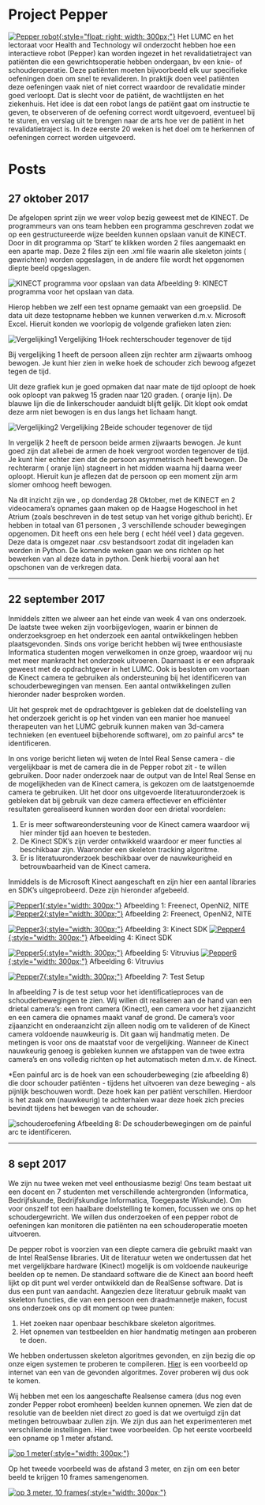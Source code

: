 # Project Pepper

[![Pepper robot](pepper.jpg){:style="float: right; width: 300px;"}](pepper.jpg)
Het LUMC en het lectoraat voor Health and Technology wil onderzocht hebben hoe een interactieve robot (Pepper) kan worden ingezet in het revalidatietraject van patiënten die een gewrichtsoperatie hebben ondergaan, bv een knie- of schouderoperatie. Deze patiënten moeten bijvoorbeeld elk uur specifieke oefeningen doen om snel te revalideren. In praktijk doen veel patiënten deze oefeningen vaak niet of niet correct waardoor de revalidatie minder goed verloopt. Dat is slecht voor de patiënt, de wachtlijsten en het ziekenhuis. Het idee is dat een robot langs de patiënt gaat om instructie te geven, te observeren of de oefening correct wordt uitgevoerd, eventueel bij te sturen, en verslag uit te brengen naar de arts hoe ver de patiënt in het revalidatietraject is. In deze eerste 20 weken is het doel om te herkennen of oefeningen correct worden uitgevoerd.


# Posts


## 27 oktober 2017

De afgelopen sprint zijn we weer volop bezig geweest met de KINECT. De programmeurs van ons team hebben een programma geschreven zodat we op een gestructureerde wijze beelden kunnen opslaan vanuit de KINECT.
Door in dit programma op ‘Start’ te klikken worden 2 files aangemaakt en een aparte map. Deze 2 files zijn een .xml file waarin alle skeleton joints ( gewrichten) worden opgeslagen, in de andere file wordt het opgenomen diepte beeld opgeslagen.


![KINECT programma voor opslaan van data](https://github.com/BorisEnthovenSchool/kb74.github.io/blob/master/pepper/Afbeelding%209.png "KINECT programma") 
Afbeelding 9: KINECT programma voor het opslaan van data.

Hierop hebben we zelf een test opname gemaakt van een groepslid. De data uit deze testopname hebben we kunnen verwerken d.m.v. Microsoft Excel. Hieruit konden we voorlopig de volgende grafieken laten zien:

![Vergelijking1](https://github.com/BorisEnthovenSchool/kb74.github.io/blob/master/pepper/Vergelijking%201.png "Vergelijking 1") 
Vergelijking 1Hoek rechterschouder tegenover de tijd

Bij vergelijking 1 heeft de persoon alleen zijn rechter arm zijwaarts omhoog bewogen. Je kunt hier zien in welke hoek de schouder zich bewoog afgezet tegen de tijd. 



Uit deze grafiek kun je goed opmaken dat naar mate de tijd oploopt de hoek ook oploopt van pakweg 15 graden naar 120 graden. ( oranje lijn). De blauwe lijn die de linkerschouder aanduidt blijft gelijk. Dit klopt ook omdat deze arm niet bewogen is en dus langs het lichaam hangt.

![Vergelijking2](https://github.com/BorisEnthovenSchool/kb74.github.io/blob/master/pepper/Vergelijking%202.png "Vergelijking 2") 
Vergelijking 2Beide schouder tegenover de tijd


In vergelijk 2 heeft de persoon beide armen zijwaarts bewogen. Je kunt goed zijn dat allebei de armen de hoek vergroot worden tegenover de tijd. Je kunt hier echter zien dat de persoon asymmetrisch heeft bewogen. De rechterarm ( oranje lijn) stagneert in het midden waarna hij daarna weer oploopt. Hieruit kun je aflezen dat de persoon op een moment zijn arm slomer omhoog heeft bewogen.

Na dit inzicht zijn we , op donderdag 28 Oktober,  met de KINECT en 2 videocamera’s opnames gaan maken op de Haagse Hogeschool in het Atrium (zoals beschreven in de test setup van het vorige github bericht).
Er hebben in totaal van 61 personen , 3 verschillende schouder bewegingen opgenomen.  Dit heeft ons een hele berg ( echt héél veel ) data gegeven.
Deze data is omgezet naar .csv bestandsoort zodat dit ingeladen kan worden in Python. De komende weken gaan we ons richten op het bewerken van al deze data in python. Denk hierbij vooral aan het opschonen van de verkregen data.

---

## 22 september 2017 

Inmiddels zitten we alweer aan het einde van week 4 van ons onderzoek. De laatste twee weken zijn voorbijgevlogen, waarin er binnen de onderzoeksgroep en het onderzoek een aantal ontwikkelingen hebben plaatsgevonden. Sinds ons vorige bericht hebben wij twee enthousiaste Informatica studenten mogen verwelkomen in onze groep, waardoor wij nu met meer mankracht het onderzoek uitvoeren. Daarnaast is er een afspraak geweest met de opdrachtgever in het LUMC. Ook is besloten om voortaan de Kinect camera te gebruiken als ondersteuning bij het identificeren van schouderbewegingen van mensen. Een aantal ontwikkelingen zullen hieronder nader besproken worden. 

Uit het gesprek met de opdrachtgever is gebleken dat de doelstelling van het onderzoek gericht is op het vinden van een manier hoe manueel therapeuten van het LUMC gebruik kunnen maken van 3d-camera technieken (en eventueel bijbehorende software), om zo painful arcs* te identificeren. 

In ons vorige bericht lieten wij weten de Intel Real Sense camera - die vergelijkbaar is met de camera die in de Pepper robot zit - te willen gebruiken. Door nader onderzoek naar de output van de Intel Real Sense en de mogelijkheden van de Kinect camera, is gekozen om de laatstgenoemde camera te gebruiken. Uit het door ons uitgevoerde literatuuronderzoek is gebleken dat bij gebruik van deze camera effectiever en efficiënter resultaten gerealiseerd kunnen worden door een drietal voordelen:

1. Er is meer softwareondersteuning voor de Kinect camera waardoor wij hier minder tijd aan hoeven te besteden.
1. De Kinect SDK’s zijn verder ontwikkeld waardoor er meer functies al beschikbaar zijn. Waaronder een skeleton tracking algoritme.
1. Er is literatuuronderzoek beschikbaar over de nauwkeurigheid en betrouwbaarheid van de Kinect camera.

Inmiddels is de Microsoft Kinect aangeschaft en zijn hier een aantal libraries en SDK’s uitgeprobeerd. Deze zijn hieronder afgebeeld. 

[![Pepper1](Pepper122092017.png){:style="width: 300px;"}](Pepper122092017.png)
Afbeelding 1: Freenect, OpenNi2, NITE
[![Pepper2](Pepper222092017.png){:style="width: 300px;"}](Pepper222092017.png)
Afbeelding 2: Freenect, OpenNi2, NITE

[![Pepper3](Pepper322092017.png){:style="width: 300px;"}](Pepper322092017.png) 
Afbeelding 3: Kinect SDK
[![Pepper4](Pepper422092017.png){:style="width: 300px;"}](Pepper422092017.png)
Afbeelding 4: Kinect SDK

[![Pepper5](Pepper522092017.png){:style="width: 300px;"}](Pepper522092017.png)
Afbeelding 5: Vitruvius 
[![Pepper6](Pepper622092017.png){:style="width: 300px;"}](Pepper622092017.png)
Afbeelding 6: Vitruvius 

[![Pepper7](Pepper722092017.png){:style="width: 300px;"}](Pepper722092017.png)
Afbeelding 7: Test Setup

In afbeelding 7 is de test setup voor het identificatieproces van de schouderbewegingen te zien. Wij willen dit realiseren aan de hand van een drietal camera’s: een front camera (Kinect), een camera voor het zijaanzicht en een camera die opnames maakt vanaf de grond. De camera’s voor zijaanzicht en onderaanzicht zijn alleen nodig om te valideren of de Kinect camera voldoende nauwkeurig is. Dit gaan wij handmatig meten. De metingen is voor ons de maatstaf voor de vergelijking. 
Wanneer de Kinect nauwkeurig genoeg is gebleken kunnen we afstappen van de twee extra camera’s en ons volledig richten op het automatisch meten d.m.v. de Kinect.

*Een painful arc is de hoek van een schouderbeweging (zie afbeelding 8) die door schouder patiënten - tijdens het uitvoeren van deze beweging - als pijnlijk beschouwen wordt. Deze hoek kan per patiënt verschillen. Hierdoor is het zaak om (nauwkeurig) te achterhalen waar deze hoek zich precies bevindt tijdens het bewegen van de schouder. 

![schouderoefening](https://upload.wikimedia.org/wikipedia/commons/thumb/8/85/Body_Movements_I.jpg/506px-Body_Movements_I.jpg "Schouderoefening") 
Afbeelding 8: De schouderbewegingen om de painful arc te identificeren. 


---

## 8 sept 2017
We zijn nu twee weken met veel enthousiasme bezig! Ons team bestaat uit een docent en 7 studenten met verschillende achtergronden (Informatica, Bedrijfskunde, Bedrijfskundige Informatica, Toegepaste Wiskunde). Om voor onszelf tot een haalbare doelstelling te komen, focussen we ons op het schoudergewricht. We willen dus onderzoeken of een pepper robot de oefeningen kan monitoren die patiënten na een schouderoperatie moeten uitvoeren.

De pepper robot is voorzien van een diepte camera die gebruikt maakt van de Intel RealSense libraries. Uit de literatuur weten we ondertussen dat het met vergelijkbare hardware (Kinect) mogelijk is om voldoende naukeurige beelden op te nemen. De standaard software die de Kinect aan boord heeft lijkt op dit punt wel verder ontwikkeld dan de RealSense software. Dat is dus een punt van aandacht.
Aangezien deze literatuur gebruik maakt van skeleton functies, die van een persoon een draadmannetje maken, focust ons onderzoek ons op dit moment op twee punten:
1. Het zoeken naar openbaar beschikbare skeleton algoritmes.
1. Het opnemen van testbeelden en hier handmatig metingen aan proberen te doen.

We hebben ondertussen skeleton algoritmes gevonden, en zijn bezig die op onze eigen systemen te proberen te compileren. [Hier](https://forum.openframeworks.cc/t/openni-skeleton-tracking/5125/2) is een voorbeeld op internet van een van de gevonden algoritmes. Zover proberen wij dus ook te komen.

Wij hebben met een los aangeschafte Realsense camera (dus nog even zonder Pepper robot eromheen) beelden kunnen opnemen. We zien dat de resolutie van de beelden niet direct zo goed is dat we overtuigd zijn dat metingen betrouwbaar zullen zijn. We zijn dus aan het experimenteren met verschillende instellingen. 
Hier twee voorbeelden. Op het eerste voorbeeld een opname op 1 meter afstand.


[![op 1 meter](1meter1frames.jpg){:style="width: 300px;"}](1meter1frames.jpg)


Op het tweede voorbeeld was de afstand 3 meter, en zijn om een beter beeld te krijgen 10 frames samengenomen.


[![op 3 meter, 10 frames](3meter10frames.jpg){:style="width: 300px;"}](3meter10frames.jpg)
